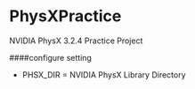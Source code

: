 PhysXPractice
=============

NVIDIA PhysX 3.2.4 Practice Project 

####configure setting
 - PHSX_DIR = NVIDIA PhysX Library Directory


